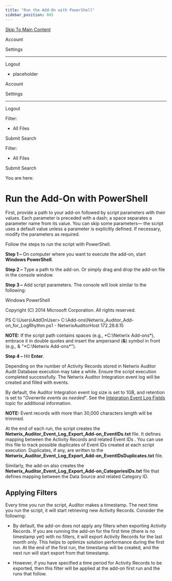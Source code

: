 ```yaml
---
title: "Run the Add-On with PowerShell"
sidebar_position: 845
---
```


[Skip To Main Content](#)

Account

Settings

---

Logout

* placeholder

Account

Settings

---

Logout

Filter: 

* All Files

Submit Search

Filter: 

* All Files

Submit Search

You are here:

# Run the Add-On with PowerShell

First, provide a path to your add-on followed by script parameters with their values. Each parameter is preceded with a dash; a space separates a parameter name from its value. You can skip some parameters— the script uses a default value unless a parameter is explicitly defined. If necessary, modify the parameters as required.

Follow the steps to run the script with PowerShell.

**Step 1 –** On computer where you want to execute the add-on, start **Windows PowerShell**.

**Step 2 –** Type a path to the add-on. Or simply drag and drop the add-on file in the console window.

**Step 3 –** Add script parameters. The console will look similar to the following:

Windows PowerShell

Copyright (C) 2014 Microsoft Corporation. All rights reserved.

PS C:\Users\AddOnUser\> C:\Add-ons\Netwrix_Auditor_Add-on_for_LogRhythm.ps1 - NetwrixAuditorHost 172.28.6.15

**NOTE:** If the script path contains spaces (e.g., *C:\Netwrix Add-ons\*), embrace it in double quotes and insert the ampersand (**&**) symbol in front (e.g., & "*C:\Netwrix Add-ons\*").

**Step 4 –** Hit **Enter**.

Depending on the number of Activity Records stored in Netwrix Auditor Audit Database execution may take a while. Ensure the script execution completed successfully. The Netwrix Auditor Integration event log will be created and filled with events.

By default, the Auditor Integration event log size is set to 1GB, and retention is set to "*Overwrite events as needed*". See the [Integration Event Log Fields](IntegrationEventLog.htm "Integration Event Log Fields") topic for additional information.

**NOTE:** Event records with more than 30,000 characters length will be trimmed.

At the end of each run, the script creates the **Netwrix_Auditor_Event_Log_Export_Add-on_EventIDs.txt** file. It defines mapping between the Activity Records and related Event IDs . You can use this file to track possible duplicates of Event IDs created at each script execution. Duplicates, if any, are written to the **Netwrix_Auditor_Event_Log_Export_Add-on_EventIDsDuplicates.txt** file.

Similarly, the add-on also creates the **Netwrix_Auditor_Event_Log_Export_Add-on_CategoriesIDs.txt** file that defines mapping between the Data Source and related Category ID.

## Applying Filters

Every time you run the script, Auditor makes a timestamp. The next time you run the script, it will start retrieving new Activity Records. Consider the following:

* By default, the add-on does not apply any filters when exporting Activity Records. If you are running the add-on for the first time (there is no timestamp yet) with no filters, it will export Activity Records for the last month only. This helps to optimize solution performance during the first run. At the end of the first run, the timestamp will be created, and the next run will start export from that timestamp.

* However, if you have specified a time period for Activity Records to be exported, then this filter will be applied at the add-on first run and the runs that follow.